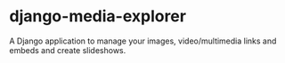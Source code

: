 # django-media-explorer
A Django application to manage your images, video/multimedia links and embeds and create slideshows.
